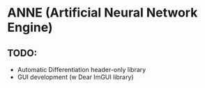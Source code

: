 # ANNE (Artificial Neural Network Engine)

## TODO:

* Automatic Differentiation header-only library
* GUI development (w Dear ImGUI library)
